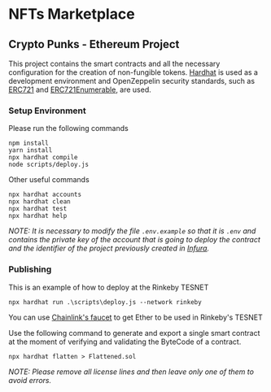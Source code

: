 # NFTs Marketplace
## Crypto Punks - Ethereum Project
This project contains the smart contracts and all the necessary configuration for the creation of non-fungible tokens.
[Hardhat](https://hardhat.org/) is used as a development environment and OpenZeppelin security standards, such as [ERC721](https://docs.openzeppelin.com/contracts/2.x/api/token/erc721) and  [ERC721Enumerable](https://docs.openzeppelin.com/contracts/2.x/api/token/erc721#ERC721Enumerable), are used.

### Setup Environment
Please run the following commands

```shell
npm install
yarn install
npx hardhat compile
node scripts/deploy.js
```
Other useful commands

```shell
npx hardhat accounts
npx hardhat clean
npx hardhat test
npx hardhat help
```

_NOTE: It is necessary to modify the file ```.env.example``` so that it is ```.env``` and contains the private key of the account that is going to deploy the contract and the identifier of the project previously created in [Infura](https://faucets.chain.link/rinkeby)._

###  Publishing
This is an example of how to deploy at the Rinkeby TESNET

``npx hardhat run .\scripts\deploy.js --network rinkeby``

You can use [Chainlink's faucet](https://faucets.chain.link/rinkeby) to get Ether to be used in Rinkeby's TESNET

Use the following command to generate and export a single smart contract at the moment of verifying and validating the ByteCode of a contract.

``npx hardhat flatten > Flattened.sol``

_NOTE: Please remove all license lines and then leave only one of them to avoid errors._